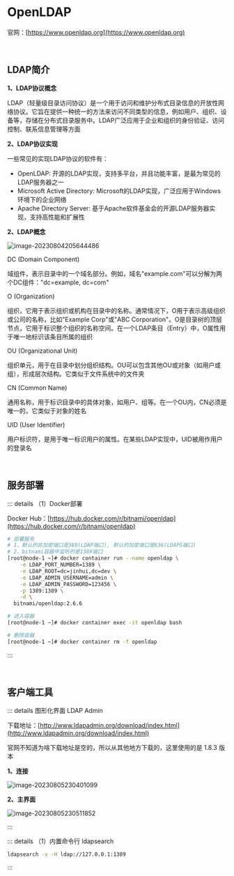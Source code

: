 # OpenLDAP

官网：[https://www.openldap.org](https://www.openldap.org)

<br />

## LDAP简介

**1、LDAP协议概念**

LDAP（轻量级目录访问协议）是一个用于访问和维护分布式目录信息的开放性网络协议。它旨在提供一种统一的方法来访问不同类型的信息，例如用户、组织、设备等，存储在分布式目录服务中。LDAP广泛应用于企业和组织的身份验证、访问控制、联系信息管理等方面

**2、LDAP协议实现**

一些常见的实现LDAP协议的软件有：

- OpenLDAP: 开源的LDAP实现，支持多平台，并且功能丰富，是最为常见的LDAP服务器之一
- Microsoft Active Directory: Microsoft的LDAP实现，广泛应用于Windows环境下的企业网络
- Apache Directory Server: 基于Apache软件基金会的开源LDAP服务器实现，支持高性能和扩展性

**2、LDAP概念**



![image-20230804205644486](https://tuchuang-1257805459.cos.accelerate.myqcloud.com//image-20230804205644486.png)

DC (Domain Component)

域组件，表示目录中的一个域名部分。例如，域名"example.com"可以分解为两个DC组件："dc=example, dc=com"

O (Organization)

组织，它用于表示组织或机构在目录中的名称。通常情况下，O用于表示高级组织或公司的名称，比如"Example Corp"或"ABC Corporation"。O是目录树的顶层节点，它用于标识整个组织的名称空间。在一个LDAP条目（Entry）中，O属性用于唯一地标识该条目所属的组织

OU (Organizational Unit)

组织单元，用于在目录中划分组织结构。OU可以包含其他OU或对象（如用户或组），形成层次结构。它类似于文件系统中的文件夹

CN (Common Name)

通用名称，用于标识目录中的具体对象，如用户、组等。在一个OU内，CN必须是唯一的，它类似于对象的姓名

UID (User Identifier)

用户标识符，是用于唯一标识用户的属性。在某些LDAP实现中，UID被用作用户的登录名

<br />

## 服务部署

::: details （1）Docker部署

Docker Hub：[https://hub.docker.com/r/bitnami/openldap](https://hub.docker.com/r/bitnami/openldap)

```bash
# 部署服务
# 1、默认的非加密端口是389(LDAP端口), 默认的加密端口是636(LDAPS端口)
# 2、bitnami容器中监听的是1389端口
[root@node-1 ~]# docker container run --name openldap \
    -e LDAP_PORT_NUMBER=1389 \
    -e LDAP_ROOT=dc=jinhui,dc=dev \
    -e LDAP_ADMIN_USERNAME=admin \
    -e LDAP_ADMIN_PASSWORD=123456 \
    -p 1389:1389 \
    -d \
  bitnami/openldap:2.6.6

# 进入容器
[root@node-1 ~]# docker container exec -it openldap bash

# 删除容器
[root@node-1 ~]# docker container rm -f openldap
```

:::

<br />

## 客户端工具

::: details 图形化界面 LDAP Admin

下载地址：[http://www.ldapadmin.org/download/index.html](http://www.ldapadmin.org/download/index.html)

官网不知道为啥下载地址是空的，所以从其他地方下载的，这里使用的是 1.8.3 版本

**1、连接**

![image-20230805230401099](https://tuchuang-1257805459.cos.accelerate.myqcloud.com//image-20230805230401099.png)

**2、主界面**

![image-20230805230511852](https://tuchuang-1257805459.cos.accelerate.myqcloud.com//image-20230805230511852.png)

:::

::: details （1）内置命令行 ldapsearch

```bash
ldapsearch -x -H ldap://127.0.0.1:1389 
```

:::
